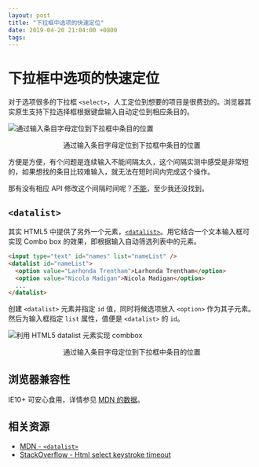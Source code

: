 ```yaml
---
layout: post
title: "下拉框中选项的快速定位"
date: 2019-04-20 21:04:00 +0800
tags: 
---
```

    
# 下拉框中选项的快速定位

对于选项很多的下拉框 `<select>`，人工定位到想要的项目是很费劲的。浏览器其实原生支持下拉选择框根据键盘输入自动定位到相应条目的。

![通过输入条目字母定位到下拉框中条目的位置](https://user-images.githubusercontent.com/3783096/56429810-ce0dd280-62f6-11e9-9930-87c443870ae0.gif)
<p align="center">通过输入条目字母定位到下拉框中条目的位置</p>

方便是方便，有个问题是连续输入不能间隔太久，这个间隔实测中感受是非常短的，如果想找的条目比较难输入，就无法在短时间内完成这个操作。

那有没有相应 API 修改这个间隔时间呢？[不能](https://stackoverflow.com/questions/33309866/html-select-keystroke-timeout)，至少我还没找到。

## `<datalist>`

其实 HTML5 中提供了另外一个元素，[`<datalist>`](https://developer.mozilla.org/en/docs/Web/HTML/Element/datalist)。用它结合一个文本输入框可实现 Combo box 的效果，即根据输入自动筛选列表中的元素。

```html
<input type="text" id="names" list="nameList" />
<datalist id="nameList">
  <option value="Larhonda Trentham">Larhonda Trentham</option>
  <option value="Nicola Madigan">Nicola Madigan</option>
  ...
</datalist>
```

创建 `<datalist>` 元素并指定 `id` 值，同时将候选项放入 `<option>` 作为其子元素。然后为输入框指定 `list` 属性，值便是 `<datalist>` 的 `id`。

![利用 HTML5 datalist 元素实现 combbox](https://user-images.githubusercontent.com/3783096/56429936-39f03b00-62f7-11e9-8fae-34547af7dcbc.gif)
<p align="center">通过输入条目字母定位到下拉框中条目的位置</p>


## 浏览器兼容性

IE10+ 可安心食用，详情参见 [MDN 的数据](https://github.com/mdn/browser-compat-data/blob/master/html/elements/datalist.json)。


## 相关资源

- [MDN - `<datalist>`](https://developer.mozilla.org/en/docs/Web/HTML/Element/datalist)
- [StackOverflow - Html select keystroke timeout](https://stackoverflow.com/questions/33309866/html-select-keystroke-timeout)

    